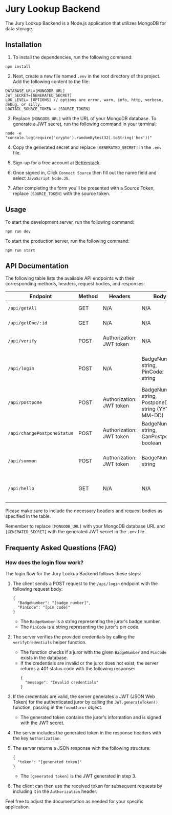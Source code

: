 # Jury Lookup Backend

The Jury Lookup Backend is a Node.js application that utilizes MongoDB for data storage.

## Installation

1. To install the dependencies, run the following command:

```
npm install
```

2. Next, create a new file named `.env` in the root directory of the project. Add the following content to the file:

```
DATABASE_URL=[MONGODB_URL]
JWT_SECRET=[GENERATED_SECRET]
LOG_LEVEL= [OPTIONS] // options are error, warn, info, http, verbose, debug, or silly.
LOGTAIL_SOURCE_TOKEN = [SOURCE_TOKEN]
```

3. Replace `[MONGODB_URL]` with the URL of your MongoDB database. To generate a JWT secret, run the following command in your terminal:

```
node -e "console.log(require('crypto').randomBytes(32).toString('hex'))"
```

4. Copy the generated secret and replace `[GENERATED_SECRET]` in the `.env` file.

5. Sign-up for a free account at <a href=https://betterstack.com> Betterstack</a>.
6. Once signed in, Click `Connect Source` then fill out the name field and select `JavaScript Node.JS`.
7. After completing the form you'll be presented with a Source Token, replace `[SOURCE_TOKEN]` with the source token.


## Usage

To start the development server, run the following command:

```
npm run dev
```

To start the production server, run the following command:

```
npm run start
```

## API Documentation

The following table lists the available API endpoints with their corresponding methods, headers, request bodies, and responses:

| Endpoint                    | Method | Headers                                 | Body                                                   | Response                                               |
|-----------------------------|--------|-----------------------------------------|--------------------------------------------------------|--------------------------------------------------------|
| `/api/getAll`               | GET    | N/A                                     | N/A                                                    | JSON Array: Juror records                              |
| `/api/getOne/:id`           | GET    | N/A                                     | N/A                                                    | JSON Object: Juror record                              |
| `/api/verify`               | POST   | Authorization: JWT token                | N/A                                                    | JSON Object: Verification result                       |
| `/api/login`                | POST   | N/A                                     | BadgeNumber: string, PinCode: string                   | Headers: Authorization: JWT token, JSON Object: Token  |
| `/api/postpone`             | POST   | Authorization: JWT token                | BadgeNumber: string, PostponeDate: string (YYYY-MM-DD) | JSON Object: Updated juror details                     |
| `/api/changePostponeStatus` | POST   | Authorization: JWT token                | BadgeNumber: string, CanPostpone: boolean              | JSON Object: Updated juror details                     |
| `/api/summon`               | POST   | Authorization: JWT token                | BadgeNumber: string                                    | JSON Object: Juror summon details                      |
| `/api/hello`                | GET    | N/A                                     | N/A                                                    | JSON Object: { "message": "Hello, World!" }            |

Please make sure to include the necessary headers and request bodies as specified in the table.

Remember to replace `[MONGODB_URL]` with your MongoDB database URL and `[GENERATED_SECRET]` with the generated JWT secret in the `.env` file.

## Frequenty Asked Questions (FAQ)
### How does the login flow work?
The login flow for the Jury Lookup Backend follows these steps:

1. The client sends a POST request to the `/api/login` endpoint with the following request body:
   ```
   {
     "BadgeNumber": "[badge number]",
     "PinCode": "[pin code]"
   }
   ```
   - The `BadgeNumber` is a string representing the juror's badge number.
   - The `PinCode` is a string representing the juror's pin code.

2. The server verifies the provided credentials by calling the `verifyCredentials` helper function.
   - The function checks if a juror with the given `BadgeNumber` and `PinCode` exists in the database.
   - If the credentials are invalid or the juror does not exist, the server returns a 401 status code with the following response:
     ```
     {
       "message": "Invalid credentials"
     }
     ```

3. If the credentials are valid, the server generates a JWT (JSON Web Token) for the authenticated juror by calling the `JWT.generateToken()` function, passing in the `foundJuror` object.
   - The generated token contains the juror's information and is signed with the JWT secret.

4. The server includes the generated token in the response headers with the key `Authorization`.

5. The server returns a JSON response with the following structure:
   ```
   {
     "token": "[generated token]"
   }
   ```
   - The `[generated token]` is the JWT generated in step 3.

6. The client can then use the received token for subsequent requests by including it in the `Authorization` header.


Feel free to adjust the documentation as needed for your specific application.
